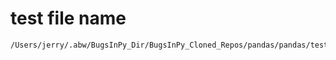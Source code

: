 # test file name

```text
/Users/jerry/.abw/BugsInPy_Dir/BugsInPy_Cloned_Repos/pandas/pandas/tests/window/test_grouper.py
```